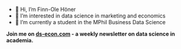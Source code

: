 - 👋 Hi, I’m Finn-Ole Höner
- 👀 I’m interested in data science in marketing and economics
- 🌱 I’m currently a student in the MPhil Business Data Science

**Join me on [ds-econ.com](https://www.ds-econ.com) - a weekly newsletter on data science in academia.**
